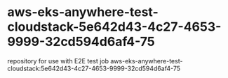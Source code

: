 # aws-eks-anywhere-test-cloudstack-5e642d43-4c27-4653-9999-32cd594d6af4-75
repository for use with E2E test job aws-eks-anywhere-test-cloudstack:5e642d43-4c27-4653-9999-32cd594d6af4-75
